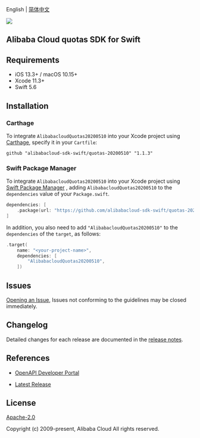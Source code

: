English | [简体中文](README-CN.md)

![](https://aliyunsdk-pages.alicdn.com/icons/AlibabaCloud.svg)

## Alibaba Cloud quotas SDK for Swift

## Requirements

- iOS 13.3+ / macOS 10.15+
- Xcode 11.3+
- Swift 5.6

## Installation

### Carthage

To integrate `AlibabacloudQuotas20200510` into your Xcode project using [Carthage](https://github.com/Carthage/Carthage), specify it in your `Cartfile`:

```ogdl
github "alibabacloud-sdk-swift/quotas-20200510" "1.1.3"
```

### Swift Package Manager

To integrate `AlibabacloudQuotas20200510` into your Xcode project using [Swift Package Manager](https://swift.org/package-manager/) , adding `AlibabacloudQuotas20200510` to the `dependencies` value of your `Package.swift`.

```swift
dependencies: [
    .package(url: "https://github.com/alibabacloud-sdk-swift/quotas-20200510.git", from: "1.1.3")
]
```

In addition, you also need to add `"AlibabacloudQuotas20200510"` to the `dependencies` of the `target`, as follows:

```swift
.target(
    name: "<your-project-name>",
    dependencies: [
        "AlibabacloudQuotas20200510",
    ])
```

## Issues

[Opening an Issue](https://github.com/alibabacloud-sdk-swift/quotas-20200510/issues/new), Issues not conforming to the guidelines may be closed immediately.

## Changelog

Detailed changes for each release are documented in the [release notes](./ChangeLog.txt).

## References

* [OpenAPI Developer Portal](https://next.api.alibabacloud.com/home)
- [Latest Release](https://github.com/alibabacloud-sdk-swift/quotas-20200510)

## License

[Apache-2.0](http://www.apache.org/licenses/LICENSE-2.0)

Copyright (c) 2009-present, Alibaba Cloud All rights reserved.
